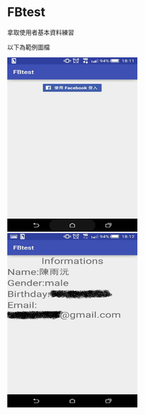# FBtest
拿取使用者基本資料練習

以下為範例圖檔


<img src="https://github.com/whatthefun/FBtest/blob/master/pic_demo/FB_Button.jpg"
width="300" height="400">
<img src="https://github.com/whatthefun/FBtest/blob/master/pic_demo/information.jpg"
width="300" height="400">
